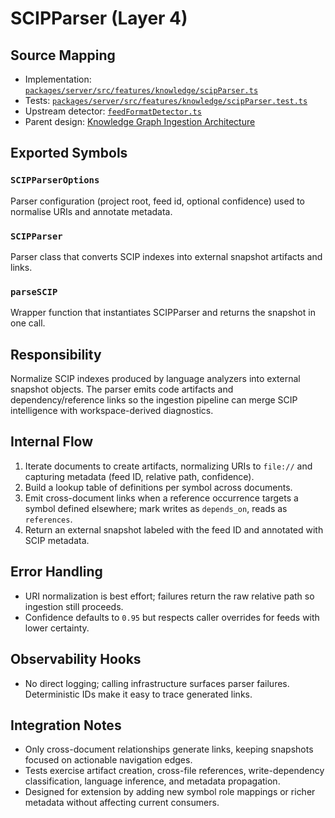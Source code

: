 # SCIPParser (Layer 4)

## Source Mapping
- Implementation: [`packages/server/src/features/knowledge/scipParser.ts`](../../../packages/server/src/features/knowledge/scipParser.ts)
- Tests: [`packages/server/src/features/knowledge/scipParser.test.ts`](../../../packages/server/src/features/knowledge/scipParser.test.ts)
- Upstream detector: [`feedFormatDetector.ts`](../../../packages/server/src/features/knowledge/feedFormatDetector.ts)
- Parent design: [Knowledge Graph Ingestion Architecture](../../layer-3/knowledge-graph-ingestion.mdmd.md)

## Exported Symbols

### `SCIPParserOptions`
Parser configuration (project root, feed id, optional confidence) used to normalise URIs and annotate metadata.

### `SCIPParser`
Parser class that converts SCIP indexes into external snapshot artifacts and links.

### `parseSCIP`
Wrapper function that instantiates SCIPParser and returns the snapshot in one call.

## Responsibility
Normalize SCIP indexes produced by language analyzers into external snapshot objects. The parser emits code artifacts and dependency/reference links so the ingestion pipeline can merge SCIP intelligence with workspace-derived diagnostics.

## Internal Flow
1. Iterate documents to create artifacts, normalizing URIs to `file://` and capturing metadata (feed ID, relative path, confidence).
2. Build a lookup table of definitions per symbol across documents.
3. Emit cross-document links when a reference occurrence targets a symbol defined elsewhere; mark writes as `depends_on`, reads as `references`.
4. Return an external snapshot labeled with the feed ID and annotated with SCIP metadata.

## Error Handling
- URI normalization is best effort; failures return the raw relative path so ingestion still proceeds.
- Confidence defaults to `0.95` but respects caller overrides for feeds with lower certainty.

## Observability Hooks
- No direct logging; calling infrastructure surfaces parser failures. Deterministic IDs make it easy to trace generated links.

## Integration Notes
- Only cross-document relationships generate links, keeping snapshots focused on actionable navigation edges.
- Tests exercise artifact creation, cross-file references, write-dependency classification, language inference, and metadata propagation.
- Designed for extension by adding new symbol role mappings or richer metadata without affecting current consumers.
